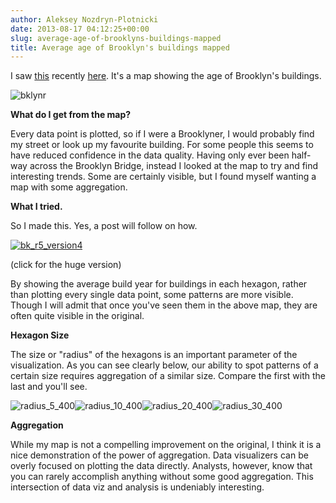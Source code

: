 ```yaml
---
author: Aleksey Nozdryn-Plotnicki
date: 2013-08-17 04:12:25+00:00
slug: average-age-of-brooklyns-buildings-mapped
title: Average age of Brooklyn's buildings mapped
---
```


I saw [this](http://bklynr.com/block-by-block-brooklyns-past-and-present/) recently [here](http://www.theatlanticcities.com/neighborhoods/2013/08/interactive-map-day-brooklyns-buildings-are-newer-you-think/6399/). It's a map showing the age of Brooklyn's buildings.

![bklynr]({filenae}/images/bklynr.png)

**What do I get from the map?**

Every data point is plotted, so if I were a Brooklyner, I would probably find my street or look up my favourite building. For some people this seems to have reduced confidence in the data quality. Having only ever been half-way across the Brooklyn Bridge, instead I looked at the map to try and find interesting trends. Some are certainly visible, but I found myself wanting a map with some aggregation.

**What I tried.**

So I made this. Yes, a post will follow on how.

[![bk_r5_version4]({filename}/images/bk_r5_version4-923x1024.png)]({filename}/images/bk_r5_version4.png)

(click for the huge version)

By showing the average build year for buildings in each hexagon, rather than plotting every single data point, some patterns are more visible. Though I will admit that once you've seen them in the above map, they are often quite visible in the original.

**Hexagon Size**

The size or "radius" of the hexagons is an important parameter of the visualization. As you can see clearly below, our ability to spot patterns of a certain size requires aggregation of a similar size. Compare the first with the last and you'll see.

![radius_5_400]({filename}/images/radius_5_400.png)![radius_10_400]({filename}/images/radius_10_400.png)![radius_20_400]({filename}/images/radius_20_400.png)![radius_30_400]({filename}/images/radius_30_400.png)

**Aggregation**

While my map is not a compelling improvement on the original, I think it is a nice demonstration of the power of aggregation. Data visualizers can be overly focused on plotting the data directly. Analysts, however, know that you can rarely accomplish anything without some good aggregation. This intersection of data viz and analysis is undeniably interesting.
